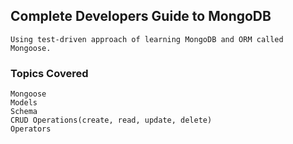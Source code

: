## Complete Developers Guide to MongoDB

    Using test-driven approach of learning MongoDB and ORM called Mongoose.

### Topics Covered
    Mongoose
    Models
    Schema
    CRUD Operations(create, read, update, delete)
    Operators
